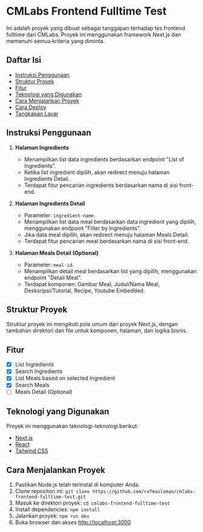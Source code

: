 # CMLabs Frontend Fulltime Test

Ini adalah proyek yang dibuat sebagai tanggapan terhadap tes frontend fulltime dari CMLabs. Proyek ini menggunakan framework Next.js dan memenuhi semua kriteria yang diminta.

## Daftar Isi
- [Instruksi Penggunaan](#instruksi-penggunaan)
- [Struktur Proyek](#struktur-proyek)
- [Fitur](#fitur)
- [Teknologi yang Digunakan](#teknologi-yang-digunakan)
- [Cara Menjalankan Proyek](#cara-menjalankan-proyek)
- [Cara Deploy](#cara-deploy)
- [Tangkapan Layar](#tangkapan-layar)

## Instruksi Penggunaan

1. **Halaman Ingredients**
   - Menampilkan list data ingredients berdasarkan endpoint "List of Ingredients".
   - Ketika list ingredient dipilih, akan redirect menuju halaman Ingredients Detail.
   - Terdapat fitur pencarian ingredients berdasarkan nama di sisi front-end.

2. **Halaman Ingredients Detail**
   - Parameter: `ingredient-name`.
   - Menampilkan list data meal berdasarkan data ingredient yang dipilih, menggunakan endpoint "Filter by Ingredients".
   - Jika data meal dipilih, akan redirect menuju halaman Meals Detail.
   - Terdapat fitur pencarian meal berdasarkan nama di sisi front-end.

3. **Halaman Meals Detail (Optional)**
   - Parameter: `meal-id`.
   - Menampilkan detail meal berdasarkan list yang dipilih, menggunakan endpoint "Detail Meal".
   - Terdapat komponen: Gambar Meal, Judul/Nama Meal, Desksripsi/Tutorial, Recipe, Youtube Embedded.

## Struktur Proyek

Struktur proyek ini mengikuti pola umum dari proyek Next.js, dengan tambahan direktori dan file untuk komponen, halaman, dan logika bisnis.

## Fitur

- [x] List Ingredients
- [x] Search Ingredients
- [x] List Meals based on selected Ingredient
- [x] Search Meals
- [ ] Meals Detail (Optional)

## Teknologi yang Digunakan

Proyek ini menggunakan teknologi-teknologi berikut:

- [Next.js](https://nextjs.org/)
- [React](https://reactjs.org/)
- [Tailwind CSS](https://tailwindcss.com/)

## Cara Menjalankan Proyek

1. Pastikan Node.js telah terinstal di komputer Anda.
2. Clone repositori ini: `git clone https://github.com/rafmasloman/cmlabs-frontend-fulltime-test.git`
3. Masuk ke direktori proyek: `cd cmlabs-frontend-fulltime-test`
4. Install dependencies: `npm install`
5. Jalankan proyek: `npm run dev`
6. Buka browser dan akses [http://localhost:3000](http://localhost:3000)
